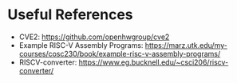 # Useful References
- CVE2: https://github.com/openhwgroup/cve2
- Example RISC-V Assembly Programs: https://marz.utk.edu/my-courses/cosc230/book/example-risc-v-assembly-programs/
- RISCV-converter: https://www.eg.bucknell.edu/~csci206/riscv-converter/
